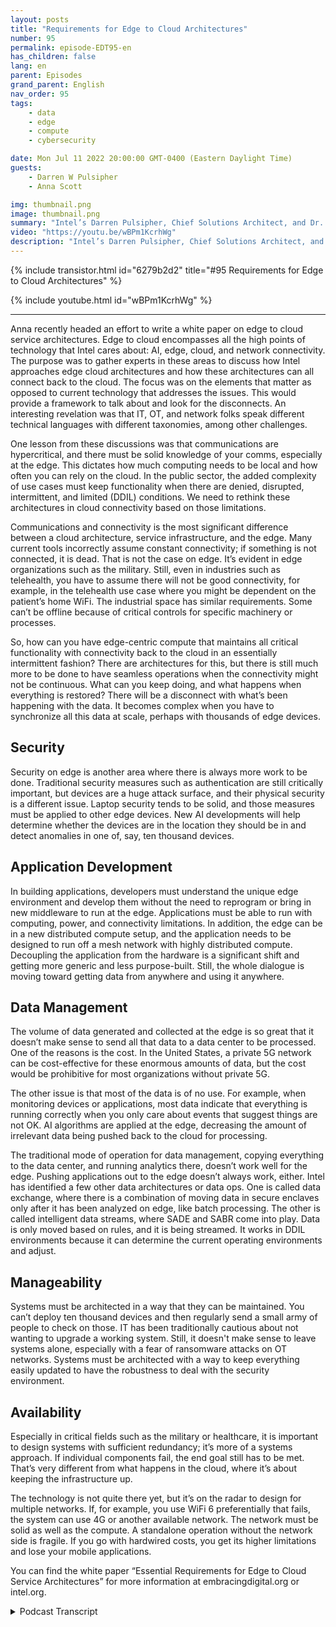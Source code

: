 ```yaml
---
layout: posts
title: "Requirements for Edge to Cloud Architectures"
number: 95
permalink: episode-EDT95-en
has_children: false
lang: en
parent: Episodes
grand_parent: English
nav_order: 95
tags:
    - data
    - edge
    - compute
    - cybersecurity

date: Mon Jul 11 2022 20:00:00 GMT-0400 (Eastern Daylight Time)
guests:
    - Darren W Pulsipher
    - Anna Scott

img: thumbnail.png
image: thumbnail.png
summary: "Intel’s Darren Pulsipher, Chief Solutions Architect, and Dr. Anna Scott, Chief Edge Architect, Public Sector, discuss essential requirements for edge to cloud service architectures.   "
video: "https://youtu.be/wBPm1KcrhWg"
description: "Intel’s Darren Pulsipher, Chief Solutions Architect, and Dr. Anna Scott, Chief Edge Architect, Public Sector, discuss essential requirements for edge to cloud service architectures.   "
---
```


<div>
{% include transistor.html id="6279b2d2" title="#95 Requirements for Edge to Cloud Architectures" %}

{% include youtube.html id="wBPm1KcrhWg" %}
</div>

---

Anna recently headed an effort to write a white paper on edge to cloud service architectures. Edge to cloud encompasses all the high points of technology that Intel cares about: AI, edge, cloud, and network connectivity. The purpose was to gather experts in these areas to discuss how Intel approaches edge cloud architectures and how these architectures can all connect back to the cloud. The focus was on the elements that matter as opposed to current technology that addresses the issues. This would provide a framework to talk about and look for the disconnects. An interesting revelation was that IT, OT, and network folks speak different technical languages with different taxonomies, among other challenges.

One lesson from these discussions was that communications are hypercritical, and there must be solid knowledge of your comms, especially at the edge. This dictates how much computing needs to be local and how often you can rely on the cloud. In the public sector, the added complexity of use cases must keep functionality when there are denied, disrupted, intermittent, and limited (DDIL) conditions. We need to rethink these architectures in cloud connectivity based on those limitations.

Communications and connectivity is the most significant difference between a cloud architecture, service infrastructure, and the edge. Many current tools incorrectly assume constant connectivity; if something is not connected, it is dead. That is not the case on edge. It’s evident in edge organizations such as the military. Still, even in industries such as telehealth, you have to assume there will not be good connectivity, for example, in the telehealth use case where you might be dependent on the patient’s home WiFi. The industrial space has similar requirements. Some can’t be offline because of critical controls for specific machinery or processes.

So, how can you have edge-centric compute that maintains all critical functionality with connectivity back to the cloud in an essentially intermittent fashion? There are architectures for this, but there is still much more to be done to have seamless operations when the connectivity might not be continuous. What can you keep doing, and what happens when everything is restored? There will be a disconnect with what’s been happening with the data. It becomes complex when you have to synchronize all this data at scale, perhaps with thousands of edge devices.

## Security

Security on edge is another area where there is always more work to be done. Traditional security measures such as authentication are still critically important, but devices are a huge attack surface, and their physical security is a different issue. Laptop security tends to be solid, and those measures must be applied to other edge devices. New AI developments will help determine whether the devices are in the location they should be in and detect anomalies in one of, say, ten thousand devices.

## Application Development

In building applications, developers must understand the unique edge environment and develop them without the need to reprogram or bring in new middleware to run at the edge. Applications must be able to run with computing, power, and connectivity limitations. In addition, the edge can be in a new distributed compute setup, and the application needs to be designed to run off a mesh network with highly distributed compute. Decoupling the application from the hardware is a significant shift and getting more generic and less purpose-built. Still, the whole dialogue is moving toward getting data from anywhere and using it anywhere.

## Data Management

The volume of data generated and collected at the edge is so great that it doesn’t make sense to send all that data to a data center to be processed. One of the reasons is the cost. In the United States, a private 5G network can be cost-effective for these enormous amounts of data, but the cost would be prohibitive for most organizations without private 5G.

The other issue is that most of the data is of no use. For example, when monitoring devices or applications, most data indicate that everything is running correctly when you only care about events that suggest things are not OK. AI algorithms are applied at the edge, decreasing the amount of irrelevant data being pushed back to the cloud for processing.

The traditional mode of operation for data management, copying everything to the data center, and running analytics there, doesn’t work well for the edge. Pushing applications out to the edge doesn’t always work, either. Intel has identified a few other data architectures or data ops. One is called data exchange, where there is a combination of moving data in secure enclaves only after it has been analyzed on edge, like batch processing. The other is called intelligent data streams, where SADE and SABR come into play. Data is only moved based on rules, and it is being streamed. It works in DDIL environments because it can determine the current operating environments and adjust.

## Manageability

Systems must be architected in a way that they can be maintained. You can’t deploy ten thousand devices and then regularly send a small army of people to check on those. IT has been traditionally cautious about not wanting to upgrade a working system. Still, it doesn't make sense to leave systems alone, especially with a fear of ransomware attacks on OT networks. Systems must be architected with a way to keep everything easily updated to have the robustness to deal with the security environment.

## Availability

Especially in critical fields such as the military or healthcare, it is important to design systems with sufficient redundancy; it’s more of a systems approach. If individual components fail, the end goal still has to be met. That’s very different from what happens in the cloud, where it’s about keeping the infrastructure up.

The technology is not quite there yet, but it’s on the radar to design for multiple networks. If, for example, you use WiFi 6 preferentially that fails, the system can use 4G or another available network. The network must be solid as well as the compute. A standalone operation without the network side is fragile. If you go with hardwired costs, you get its higher limitations and lose your mobile applications.

You can find the white paper “Essential Requirements for Edge to Cloud Service Architectures” for more information at embracingdigital.org or intel.org.



<details>
<summary> Podcast Transcript </summary>

<p></p>

</details>
